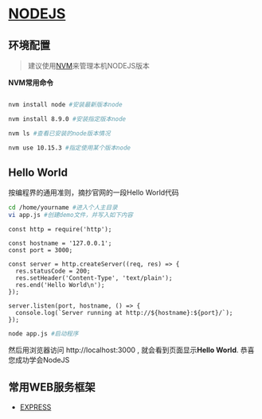 [NODEJS](https://nodejs.org)
===

## 环境配置

> 建议使用[NVM](https://github.com/creationix/nvm)来管理本机NODEJS版本 

**NVM常用命令**

```bash

nvm install node #安装最新版本node

nvm install 8.9.0 #安装指定版本node

nvm ls #查看已安装的node版本情况

nvm use 10.15.3 #指定使用某个版本node

```

## Hello World

按编程界的通用准则，摘抄官网的一段Hello World代码

```bash
cd /home/yourname #进入个人主目录
vi app.js #创建demo文件，并写入如下内容
```

```nodejs
const http = require('http');

const hostname = '127.0.0.1';
const port = 3000;

const server = http.createServer((req, res) => {
  res.statusCode = 200;
  res.setHeader('Content-Type', 'text/plain');
  res.end('Hello World\n');
});

server.listen(port, hostname, () => {
  console.log(`Server running at http://${hostname}:${port}/`);
});
```

```bash
node app.js #启动程序
```
然后用浏览器访问 http://localhost:3000 , 就会看到页面显示**Hello World**. 恭喜您成功学会NodeJS

## 常用WEB服务框架

* [EXPRESS](http://expressjs.com)
